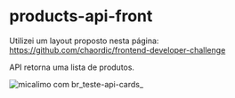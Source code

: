 ﻿# products-api-front

Utilizei um layout proposto nesta página: https://github.com/chaordic/frontend-developer-challenge

API retorna uma lista de produtos.

![micalimo com br_teste-api-cards_](https://user-images.githubusercontent.com/43863263/159379092-dcbc16fc-2d3f-4851-8e50-a4029bbc4943.png)
